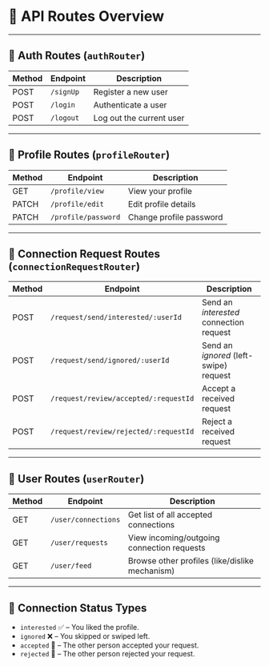 
# 📌 API Routes Overview

---

## 🔐 Auth Routes (`authRouter`)
| Method | Endpoint         | Description              |
|--------|------------------|-----------------         |
| POST   | `/signUp`        | Register a new user      |
| POST   | `/login`         | Authenticate a user      |
| POST   | `/logout`        | Log out the current user |

---

## 👤 Profile Routes (`profileRouter`)
| Method | Endpoint              | Description                   |
|--------|------------------------|------------------------------|
| GET    | `/profile/view`        | View your profile            |
| PATCH  | `/profile/edit`        | Edit profile details         |
| PATCH  | `/profile/password`    | Change profile password      |

---

## 🔗 Connection Request Routes (`connectionRequestRouter`)
| Method | Endpoint                                                | Description                             |  
|--------|---------------------------------------------------------|-----------------------------------------|
| POST   | `/request/send/interested/:userId`                      | Send an *interested* connection request |
| POST   | `/request/send/ignored/:userId`                         | Send an *ignored* (left-swipe) request  |
| POST   | `/request/review/accepted/:requestId`                   | Accept a received request               |
| POST   | `/request/review/rejected/:requestId`                   | Reject a received request               |

---

## 👥 User Routes (`userRouter`)
| Method | Endpoint                | Description                                      |
|--------|-------------------------|--------------------------------------------------|
| GET    | `/user/connections`     | Get list of all accepted connections             |
| GET    | `/user/requests`        | View incoming/outgoing connection requests       |
| GET    | `/user/feed`            | Browse other profiles (like/dislike mechanism)   |

---

## 🔄 Connection Status Types
- `interested` ✅ – You liked the profile.
- `ignored` ❌ – You skipped or swiped left.
- `accepted` 🤝 – The other person accepted your request.
- `rejected` 🚫 – The other person rejected your request.

